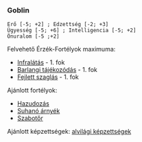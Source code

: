 ### Goblin

```
Erő [-5; +2] ; Edzettség [-2; +3]
Ügyesség [-5; +6] ; Intelligencia [-5; +2]
Önuralom [-5 ;+2]
```

Felvehető Érzék-Fortélyok maximuma:
- [Infralátás](../fortelyok.erzekek/infralatas.md) - 1. fok
- [Barlangi tájékozódás](../fortelyok.erzekek/barlangi_tajekozodas.md) - 1. fok
- [Fejlett szaglás](../fortelyok.erzekek/fejlett_szaglas.md) - 1. fok

Ajánlott fortélyok:
- [Hazudozás](../hatterek.szabad/hazudozas.md)
- [Suhanó árnyék](../fortelyok.altalanos/suhano_arnyek.md)
- [Szabotőr](../fortelyok.altalanos/szabotor.md)

Ajánlott képzettségek: [alvilági képzettségek](../031_kepzettseglista.md#alvil%C3%A1gi-k%C3%A9pzetts%C3%A9gek)

<br />
